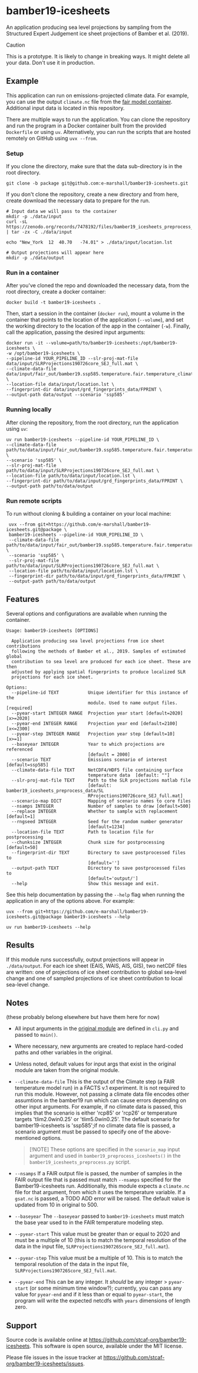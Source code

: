 # bamber19-icesheets

An application producing sea level projections by sampling from the Structured Expert Judgement ice sheet projections of Bamber et al. (2019). 

>[!CAUTION]
> This is a prototype. It is likely to change in breaking ways. It might delete all your data. Don't use it in production.

## Example

This application can run on emissions-projected climate data. For example, you can use the output `climate.nc` file from the [fair model container](https://github.com/stcaf-org/fair-temperature). Additional input data is located in this repository.

There are multiple ways to run the application. You can clone the repository and run the program in a Docker container built from the provided `Dockerfile` or using `uv`. Alternatively, you can run the scripts that are hosted remotely on GitHub using `uvx --from`.

### Setup
If you clone the directory, make sure that the data sub-directory is in the root directory. 
```shell
git clone -b package git@github.com:e-marshall/bamber19-icesheets.git
```
If you don't clone the repository, create a new directory and from here, create download the necessary data to prepare for the run. 
```shell
# Input data we will pass to the container
mkdir -p ./data/input
curl -sL https://zenodo.org/records/7478192/files/bamber19_icesheets_preprocess_data.tgz | tar -zx -C ./data/input

echo "New_York	12	40.70	-74.01" > ./data/input/location.lst

# Output projections will appear here
mkdir -p ./data/output
```

### Run in a container
After you've cloned the repo and downloaded the necessary data, from the root directory, create a docker container:
```shell
docker build -t bamber19-icesheets .
```

Then, start a session in the container (`docker run`), mount a volume in the container that points to the location of the application (`--volume`), and set the working directory to the location of the app in the container (`-w`). Finally, call the application, passing the desired input arguments:

```shell
docker run -it --volume=path/to/bamber19-icesheets:/opt/bamber19-icesheets \
-w /opt/bamber19-icesheets \
--pipeline-id YOUR_PIPELINE_ID --slr-proj-mat-file data/input/SLRProjections190726core_SEJ_full.mat \
--climate-data-file data/input/fair_out/bamber19.ssp585.temperature.fair.temperature_climate.nc \
--location-file data/input/location.lst \
--fingerprint-dir data/input/grd_fingerprints_data/FPRINT \
--output-path data/output --scenario 'ssp585'
```
### Running locally

After cloning the repository, from the root directory, run the application using `uv`:
```shell
uv run bamber19-icesheets --pipeline-id YOUR_PIPELINE_ID \
--climate-data-file path/to/data/input/fair_out/bamber19.ssp585.temperature.fair.temperature_climate.nc \
--scenario 'ssp585' \
--slr-proj-mat-file path/to/data/input/SLRProjections190726core_SEJ_full.mat \
--location-file path/to/data/input/location.lst \
--fingerprint-dir path/to/data/input/grd_fingerprints_data/FPRINT \
--output-path path/to/data/output
```
### Run remote scripts
To run without cloning & building a container on your local machine:
```shell
 uvx --from git+https://github.com/e-marshall/bamber19-icesheets.git@package \
 bamber19-icesheets --pipeline-id YOUR_PIPELINE_ID \
 --climate-data-file path/to/data/input/fair_out/bamber19.ssp585.temperature.fair.temperature_climate.nc \
 --scenario 'ssp585' \
 --slr-proj-mat-file path/to/data/input/SLRProjections190726core_SEJ_full.mat \
 --location-file path/to/data/input/location.lst \
 --fingerprint-dir path/to/data/input/grd_fingerprints_data/FPRINT \
 --output-path path/to/data/output
```

## Features
Several options and configurations are available when running the container. 

```shell
Usage: bamber19-icesheets [OPTIONS]

  Application producing sea level projections from ice sheet contributions
  following the methods of Bamber et al., 2019. Samples of estimated global
  contribution to sea level are produced for each ice sheet. These are then
  adjusted by applying spatial fingerprints to produce localized SLR
  projections for each ice sheet.

Options:
  --pipeline-id TEXT           Unique identifier for this instance of the
                               module. Used to name output files.  [required]
  --pyear-start INTEGER RANGE  Projection year start [default=2020]  [x>=2020]
  --pyear-end INTEGER RANGE    Projection year end [default=2100]  [x<=2300]
  --pyear-step INTEGER RANGE   Projection year step [default=10]  [x>=1]
  --baseyear INTEGER           Year to which projections are referenced
                               [default = 2000]
  --scenario TEXT              Emissions scenario of interest [default=ssp585]
  --climate-data-file TEXT     NetCDF4/HDF5 file containing surface
                               temperature data  [default: ""]
  --slr-proj-mat-file TEXT     Path to the SLR projections matlab file
                               [default: bamber19_icesheets_preprocess_data/SL
                               RProjections190726core_SEJ_full.mat]
  --scenario-map DICT          Mapping of scenario names to core files
  --nsamps INTEGER             Number of samples to draw [default=500]
  --replace INTEGER            Whether to sample with replacement [default=1]
  --rngseed INTEGER            Seed for the random number generator
                               [default=1234]
  --location-file TEXT         Path to location file for postprocessing
  --chunksize INTEGER          Chunk size for postprocessing [default=50]
  --fingerprint-dir TEXT       Directory to save postprocessed files to
                               [default='']
  --output-path TEXT           Directory to save postprocessed files to
                               [default='output/']
  --help                       Show this message and exit.
```

See this help documentation by passing the `--help` flag when running the application in any of the options above. For example: 

```shell
uvx --from git+https://github.com/e-marshall/bamber19-icesheets.git@package bamber19-icesheets --help
```   

```shell
uv run bamber19-icesheets --help 
```

## Results
If this module runs successfully, output projections will appear in `./data/output`. For each ice sheet (EAIS, WAIS, AIS, GIS), two netCDF files are written: one of projections of ice sheet contribution to global sea-level change and one of sampled projections of ice sheet contribution to local sea-level change. 

## Notes
(these probably belong elsewhere but have them here for now)
- All input arguments in the [original module](https://github.com/stcaf-org/bamber19-icesheets/tree/main/modules/bamber19/icesheets) are defined in `cli.py` and passed to `main()`. 

- Where necessary, new arguments are created to replace hard-coded paths and other variables in the original. 

- Unless noted, default values for input args that exist in the original module are taken from the original module.

- `--climate-data-file`
This is the output of the Climate step (a FAIR temperature model run) in a FACTS v.1 experiment. It is not required to run this module. However, not passing a climate data file encodes other assumtions in the bamber19 run which can cause errors depending on other input arguments. For example, if no climate data is passed, this implies that the scenario is either 'rcp85' or 'rcp26' or temperature targets 'tlim2.0win0.25' or 'tlim5.0win0.25'. The default scenario for bamber19-icesheets is 'ssp585';if no climate data file is passed, a scenario argument must be passed to specify one of the above-mentioned options. 
    >[!NOTE] These options are specified in the `scenario_map` input argument and used in `bamber19_preprocess_icesheets()` in the `bamber19_icesheets_preprocess.py` script.

- `--nsamps`
If a FAIR output file is passed, the number of samples in the FAIR output file that is passed must match `--nsamps` specified for the Bamber19-icesheets run. Additionally, this module expects a `climate.nc` file for that argument, from which it uses the temperature variable. If a `gsat.nc` is passed, a TODO ADD error will be raised. The default value is updated from 10 in original to 500.

- `--baseyear`
The `--baseyear` passed to `bamber19-icesheets` must match the base year used to in the FAIR temperature modeling step. 

- `--pyear-start`
This value must be greater than or equal to 2020 and must be a multiple of 10 (this is to match the temporal resolution of the data in the input file, `SLRProjections190726Score_SEJ_full.mat`).

- `--pyear-step`
This value must be a multiple of 10. This is to match the temporal resolution of the data in the input file, `SLRProjections190726Score_SEJ_full.mat`.

- `--pyear-end`
This can be any integer. It *should* be any integer > `pyear-start` (or some minimum time window?); currently, you can pass any value for `pyear-end` and if it less than or equal to `pyear-start`, the program will write the expected netcdfs with `years` dimensions of length zero.


## Support

Source code is available online at https://github.com/stcaf-org/bamber19-icesheets. This software is open source, available under the MIT license.

Please file issues in the issue tracker at https://github.com/stcaf-org/bamber19-icesheets/issues.
